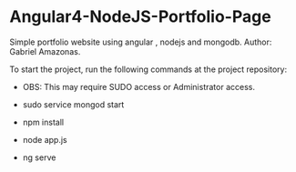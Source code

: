 # Angular4-NodeJS-Portfolio-Page
Simple portfolio website using angular , nodejs and mongodb.
Author: Gabriel Amazonas.

To start the project, run the following commands at the project repository:

- OBS: This may require SUDO access or Administrator access.

- sudo service mongod start

- npm install

- node app.js

- ng serve

